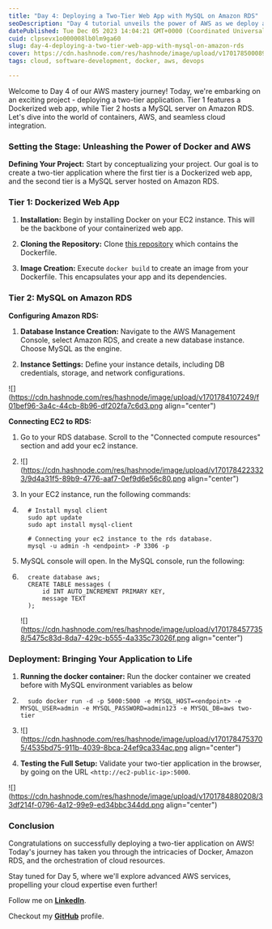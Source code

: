 ```yaml
---
title: "Day 4: Deploying a Two-Tier Web App with MySQL on Amazon RDS"
seoDescription: "Day 4 tutorial unveils the power of AWS as we deploy a Dockerized web app with MySQL on Amazon RDS. Elevate your cloud skills with this comprehensive guide!"
datePublished: Tue Dec 05 2023 14:04:21 GMT+0000 (Coordinated Universal Time)
cuid: clpsevx1o000008lb0lm9ga60
slug: day-4-deploying-a-two-tier-web-app-with-mysql-on-amazon-rds
cover: https://cdn.hashnode.com/res/hashnode/image/upload/v1701785000894/5fbbe07c-8c0c-47fd-b9fc-9d233fd76384.png
tags: cloud, software-development, docker, aws, devops

---
```


Welcome to Day 4 of our AWS mastery journey! Today, we're embarking on an exciting project - deploying a two-tier application. Tier 1 features a Dockerized web app, while Tier 2 hosts a MySQL server on Amazon RDS. Let's dive into the world of containers, AWS, and seamless cloud integration.

### **Setting the Stage: Unleashing the Power of Docker and AWS**

**Defining Your Project:** Start by conceptualizing your project. Our goal is to create a two-tier application where the first tier is a Dockerized web app, and the second tier is a MySQL server hosted on Amazon RDS.

### **Tier 1: Dockerized Web App**

1. **Installation:** Begin by installing Docker on your EC2 instance. This will be the backbone of your containerized web app.
    
2. **Cloning the Repository:** Clone [this repository](https://github.com/LondheShubham153/two-tier-flask-app/tree/master) which contains the Dockerfile.
    
3. **Image Creation:** Execute `docker build` to create an image from your Dockerfile. This encapsulates your app and its dependencies.
    

### **Tier 2: MySQL on Amazon RDS**

**Configuring Amazon RDS:**

1. **Database Instance Creation:** Navigate to the AWS Management Console, select Amazon RDS, and create a new database instance. Choose MySQL as the engine.
    
2. **Instance Settings:** Define your instance details, including DB credentials, storage, and network configurations.
    

![](https://cdn.hashnode.com/res/hashnode/image/upload/v1701784107249/f01bef96-3a4c-44cb-8b96-df202fa7c6d3.png align="center")

**Connecting EC2 to RDS:**

1. Go to your RDS database. Scroll to the "Connected compute resources" section and add your ec2 instance.
    
2. ![](https://cdn.hashnode.com/res/hashnode/image/upload/v1701784223323/9d4a31f5-89b9-4776-aaf7-0ef9d6e56c80.png align="center")
    
3. In your EC2 instance, run the following commands:
    
4. ```plaintext
     # Install mysql client
     sudo apt update
     sudo apt install mysql-client
     
     # Connecting your ec2 instance to the rds database.
     mysql -u admin -h <endpoint> -P 3306 -p
    ```
    
5. MySQL console will open. In the MySQL console, run the following:
    
6. ```plaintext
     create database aws;
     CREATE TABLE messages (
         id INT AUTO_INCREMENT PRIMARY KEY,
         message TEXT
     );
    ```
    
    ![](https://cdn.hashnode.com/res/hashnode/image/upload/v1701784577358/5475c83d-8da7-429c-b555-4a335c73026f.png align="center")
    

### **Deployment: Bringing Your Application to Life**

1. **Running the docker container:** Run the docker container we created before with MySQL environment variables as below
    
2. ```plaintext
     sudo docker run -d -p 5000:5000 -e MYSQL_HOST=<endpoint> -e MYSQL_USER=admin -e MYSQL_PASSWORD=admin123 -e MYSQL_DB=aws two-tier
    ```
    
3. ![](https://cdn.hashnode.com/res/hashnode/image/upload/v1701784753705/4535bd75-911b-4039-8bca-24ef9ca334ac.png align="center")
    
4. **Testing the Full Setup:** Validate your two-tier application in the browser, by going on the URL `<http://ec2-public-ip>:5000`.
    

![](https://cdn.hashnode.com/res/hashnode/image/upload/v1701784880208/33df214f-0796-4a12-99e9-ed34bbc344dd.png align="center")

### **Conclusion**

Congratulations on successfully deploying a two-tier application on AWS! Today's journey has taken you through the intricacies of Docker, Amazon RDS, and the orchestration of cloud resources.

Stay tuned for Day 5, where we'll explore advanced AWS services, propelling your cloud expertise even further!

Follow me on [**LinkedIn**](https://www.linkedin.com/in/arjunmenon-devops/).

Checkout my [**GitHub**](https://github.com/ArjunMnn) profile.